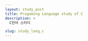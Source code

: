 ```yaml
---
layout: study_post
title: Progaming Language study of C
description: >
  C언어 스터디

slug: study_lang_c
---
```

